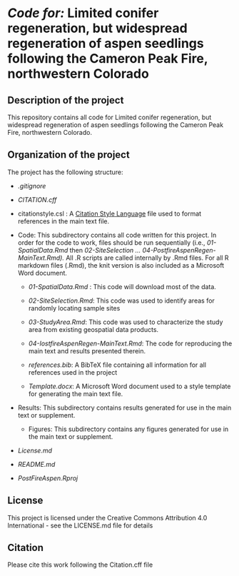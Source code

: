 # *Code for:* Limited conifer regeneration, but widespread regeneration of aspen seedlings following the Cameron Peak Fire, northwestern Colorado

## Description of the project

This repository contains all code for Limited conifer regeneration, but widespread regeneration of aspen seedlings following the Cameron Peak Fire, northwestern Colorado.

## Organization of the project

The project has the following structure:

-   *.gitignore*

-   *CITATION.cff*

-   citationstyle.csl : A [Citation Style Language](https://citationstyles.org/) file used to format references in the main text file.

-   Code: This subdirectory contains all code written for this project. In order for the code to work, files should be run sequentially (i.e., *01-SpatialData.Rmd* then *02-SiteSelection ... 04-PostfireAspenRegen-MainText.Rmd).* All .R scripts are called internally by .Rmd files. For all R markdown files (.Rmd), the knit version is also included as a Microsoft Word document.

    -   *01-SpatialData.Rmd* : This code will download most of the data.

    -   *02-SiteSelection.Rmd*: This code was used to identify areas for randomly locating sample sites

    -   *03-StudyArea.Rmd*: This code was used to characterize the study area from existing geospatial data products.

    -   *04-IostfireAspenRegen-MainText.Rmd*: The code for reproducing the main text and results presented therein.

    -   *references.bib*: A BibTeX file containing all information for all references used in the project

    -   *Template.docx*: A Microsoft Word document used to a style template for generating the main text file.

-   Results: This subdirectory contains results generated for use in the main text or supplement.

    -   Figures: This subdirectory contains any figures generated for use in the main text or supplement.

-   *License.md*

-   *README.md*

-   *PostFireAspen.Rproj*

## License

This project is licensed under the Creative Commons Attribution 4.0 International - see the LICENSE.md file for details

## Citation

Please cite this work following the Citation.cff file

